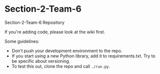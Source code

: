 Section-2-Team-6
================

Section-2-Team-6 Repository

If you're adding code, please look at the wiki first.

Some guidelines:

* Don't push your development environment to the repo.
* If you start using a new Python library, add it to requirements.txt. Try to be
  specific about versioning.
* To test this out, clone the repo and call `./run.py`.
